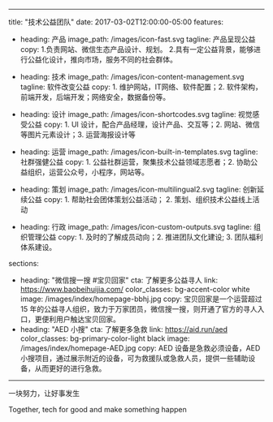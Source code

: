   ---
title: "技术公益团队"
date: 2017-03-02T12:00:00-05:00
features:
  - heading: 产品
    image_path: /images/icon-fast.svg
    tagline: 产品呈现公益
    copy: 1.负责网站、微信生态产品设计、规划。 2.具有一定公益背景，能够进行公益化设计，推向市场，服务不同的社会群体。

  - heading: 技术
    image_path: /images/icon-content-management.svg
    tagline: 软件改变公益
    copy: 1. 维护网站，IT网络、软件配置；2. 软件架构，前端开发，后端开发；网络安全，数据备份等。

  - heading: 设计
    image_path: /images/icon-shortcodes.svg
    tagline: 视觉感受公益
    copy: 1. UI 设计，配合产品经理，设计产品、交互等；2. 网站、微信等图片元素设计；3. 运营海报设计等

  - heading: 运营
    image_path: /images/icon-built-in-templates.svg
    tagline: 社群强健公益
    copy: 1. 公益社群运营，聚集技术公益领域志愿者；2. 协助公益组织，运营公众号，小程序，网站等。 

  - heading: 策划
    image_path: /images/icon-multilingual2.svg
    tagline: 创新延续公益
    copy: 1. 帮助社会团体策划公益活动； 2. 策划、组织技术公益线上活动

  - heading: 行政
    image_path: /images/icon-custom-outputs.svg
    tagline: 组织管理公益
    copy: 1. 及时的了解成员动向；2. 推进团队文化建设; 3. 团队福利体系建设。

sections:
  - heading: "微信搜一搜 #宝贝回家"
    cta: 了解更多公益寻人
    link: https://www.baobeihuijia.com/
    color_classes: bg-accent-color white
    image: /images/index/homepage-bbhj.jpg
    copy: 宝贝回家是一个运营超过 15 年的公益寻人组织，致力于万家团员，微信搜一搜，则开通了官方的寻人入口，更便利用户触达宝贝回家。
  - heading: "AED 小搜"
    cta: 了解更多急救
    link: https://aid.run/aed
    color_classes: bg-primary-color-light black
    image: /images/index/homepage-AED.jpg
    copy: AED 设备是急救必须设备，AED 小搜项目，通过展示附近的设备，可为救援队或急救人员，提供一些辅助设备，从而更好的进行急救。
---

一块努力，让好事发生

Together, tech for good and make something happen